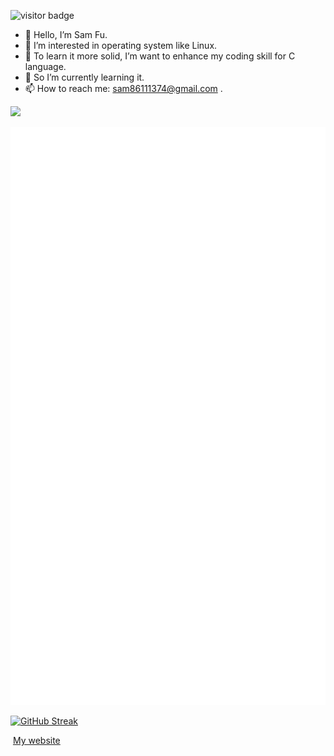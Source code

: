 ![visitor badge](https://visitor-badge.glitch.me/badge?page_id=SamFu1113.visitor-badge&left_text=Sam%20Profile%20Visitors)

- 👋 Hello, I’m Sam Fu.
- 👀 I’m interested in operating system like Linux.
- 💞️ To learn it more solid, I’m want to enhance my coding skill for C language.
- 🌱 So I’m currently learning it.   
- 📫 How to reach me: sam86111374@gmail.com .

<!---
samfu19971113/samfu19971113 is a ✨ special ✨ repository because its `README.md` (this file) appears on your GitHub profile.
You can click the Preview link to take a look at your changes.
--->


<!---
![Sam's github stats](https://github-readme-stats.vercel.app/api?username=SamFu1113)  [![Top Langs](https://github-readme-stats.vercel.app/api/top-langs/?username=SamFu1113)](https://github.com/SamFu1113/github-readme-stats)
--->

<!---
[]([![trophy](https://github-profile-trophy.vercel.app/?username=SamFu1113&theme=onedark)](https://github.com/ryo-ma/github-profile-trophy))
[![trophy](https://github-profile-trophy.vercel.app/?username=SamFu1113&theme=flat&title=MultiLanguage)](https://github.com/ryo-ma/github-profile-trophy)
![](https://github-profile-trophy.vercel.app/?username=SamFu1113&rank=SSS,SS,S,AAA,AA,A,B&theme=flat)
--->

![](https://github-profile-trophy.vercel.app/?username=SamFu1113&theme=flat&row=1)

[![GitHub metrics](https://raw.githubusercontent.com/samfu1113/samfu1113/main/github-metrics.svg)](https://github.com/samfu1113)

[![GitHub Streak](https://github-readme-streak-stats.herokuapp.com/?user=samfu1113&mode=daily)](https://github.com/samfu1113)


&nbsp;[My website](https://samfu1113.github.io/)

